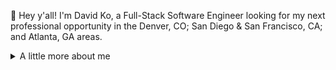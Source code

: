 👋 Hey y'all! I'm David Ko, a Full-Stack Software Engineer looking for my next professional opportunity in the Denver, CO; San Diego & San Francisco, CA; and Atlanta, GA areas.

<details>
<summary>A little more about me</summary>
<br>
  
- 📫 Email: ko.david.y@gmail.com
- ⚡ Fun fact: I worked in mental health/social work in the past and their focus mindfulness, both as a coping tool and as an optimizing one, is something I would love to integrate into the tech space.

<!--
**davidyko/davidyko** is a ✨ _special_ ✨ repository because its `README.md` (this file) appears on your GitHub profile.

Here are some ideas to get you started:

- 🔭 I’m currently working on ...
- 🌱 I’m currently learning ...
- 👯 I’m looking to collaborate on ...
- 🤔 I’m looking for help with ...
- 💬 Ask me about ...
- 📫How to reach me: ...
- ⚡ Fun fact: ...
-->
